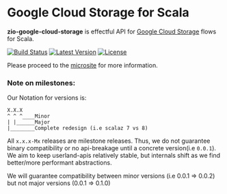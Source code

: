 # Google Cloud Storage for Scala

**zio-google-cloud-storage** is effectful API for [Google Cloud Storage][google-storage] flows for Scala.

[![Build Status](https://travis-ci.com/jkobejs/zio-google-cloud-storage.svg?branch=master)](https://travis-ci.com/jkobejs/zio-google-cloud-storage)
[![Latest Version](https://maven-badges.herokuapp.com/maven-central/io.github.jkobejs/zio-google-cloud-storage_2.12/badge.svg)](https://search.maven.org/#search%7Cga%7C1%7Cg%3A"io.github.jkobejs"%20zio-google-cloud-storage)
[![License](http://img.shields.io/:license-Apache%202-green.svg)](http://www.apache.org/licenses/LICENSE-2.0.txt)

Please proceed to the [microsite][microsite] for more information.

[google-storage]: https://developers.google.com/identity/protocols/OAuth2
[microsite]: https://jkobejs.github.io/zio-google-cloud-storage/

### Note on milestones:
Our Notation for versions is:
```
X.X.X
^ ^ ^____Minor
| |______Major
|________Complete redesign (i.e scalaz 7 vs 8)  
```

All `x.x.x-Mx` releases are milestone releases. Thus, we do not guarantee binary compatibility or no api-breakage until
a concrete version(i.e `0.0.1`). We aim to keep userland-apis relatively stable, but 
internals shift as we find better/more performant abstractions.

We will guarantee compatibility between minor versions (i.e 0.0.1 => 0.0.2) but not major versions (0.0.1 => 0.1.0)